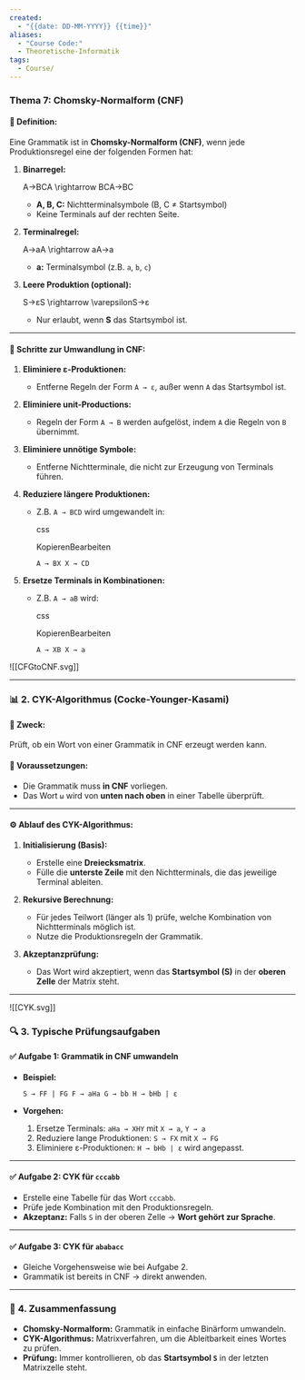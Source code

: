 ```yaml
---
created:
  - "{{date: DD-MM-YYYY}} {{time}}"
aliases:
  - "Course Code:"
  - Theoretische-Informatik
tags:
  - Course/
---
```

### **Thema 7: Chomsky-Normalform (CNF)**

#### 📌 **Definition:**

Eine Grammatik ist in **Chomsky-Normalform (CNF)**, wenn jede Produktionsregel eine der folgenden Formen hat:

1. **Binarregel:**
    
    A→BCA \rightarrow BCA→BC
    - **A, B, C:** Nichtterminalsymbole (B, C ≠ Startsymbol)
    - Keine Terminals auf der rechten Seite.
2. **Terminalregel:**
    
    A→aA \rightarrow aA→a
    - **a:** Terminalsymbol (z.B. `a`, `b`, `c`)
3. **Leere Produktion (optional):**
    
    S→εS \rightarrow \varepsilonS→ε
    - Nur erlaubt, wenn **S** das Startsymbol ist.

---

#### 📝 **Schritte zur Umwandlung in CNF:**

1. **Eliminiere ε-Produktionen:**
    
    - Entferne Regeln der Form `A → ε`, außer wenn `A` das Startsymbol ist.
2. **Eliminiere unit-Productions:**
    
    - Regeln der Form `A → B` werden aufgelöst, indem `A` die Regeln von `B` übernimmt.
3. **Eliminiere unnötige Symbole:**
    
    - Entferne Nichtterminale, die nicht zur Erzeugung von Terminals führen.
4. **Reduziere längere Produktionen:**
    
    - Z.B. `A → BCD` wird umgewandelt in:
        
        css
        
        KopierenBearbeiten
        
        `A → BX X → CD`
        
5. **Ersetze Terminals in Kombinationen:**
    
    - Z.B. `A → aB` wird:
        
        css
        
        KopierenBearbeiten
        
        `A → XB X → a`
        


![[CFGtoCNF.svg]]

---

### 📊 **2. CYK-Algorithmus (Cocke-Younger-Kasami)**

#### 📌 **Zweck:**

Prüft, ob ein Wort von einer Grammatik in CNF erzeugt werden kann.

#### 📝 **Voraussetzungen:**

- Die Grammatik muss **in CNF** vorliegen.
- Das Wort `ω` wird von **unten nach oben** in einer Tabelle überprüft.

---

#### ⚙️ **Ablauf des CYK-Algorithmus:**

1. **Initialisierung (Basis):**
    
    - Erstelle eine **Dreiecksmatrix**.
    - Fülle die **unterste Zeile** mit den Nichtterminals, die das jeweilige Terminal ableiten.
2. **Rekursive Berechnung:**
    
    - Für jedes Teilwort (länger als 1) prüfe, welche Kombination von Nichtterminals möglich ist.
    - Nutze die Produktionsregeln der Grammatik.
3. **Akzeptanzprüfung:**
    
    - Das Wort wird akzeptiert, wenn das **Startsymbol (S)** in der **oberen Zelle** der Matrix steht.

---

![[CYK.svg]]

### 🔍 **3. Typische Prüfungsaufgaben**

#### ✅ **Aufgabe 1: Grammatik in CNF umwandeln**

- **Beispiel:**

    `S → FF | FG F → aHa G → bb H → bHb | ε`
    
- **Vorgehen:**
    
    1. Ersetze Terminals: `aHa → XHY` mit `X → a`, `Y → a`
    2. Reduziere lange Produktionen: `S → FX` mit `X → FG`
    3. Eliminiere ε-Produktionen: `H → bHb | ε` wird angepasst.

---

#### ✅ **Aufgabe 2: CYK für `cccabb`**

- Erstelle eine Tabelle für das Wort `cccabb`.
- Prüfe jede Kombination mit den Produktionsregeln.
- **Akzeptanz:** Falls `S` in der oberen Zelle → **Wort gehört zur Sprache**.

---

#### ✅ **Aufgabe 3: CYK für `ababacc`**

- Gleiche Vorgehensweise wie bei Aufgabe 2.
- Grammatik ist bereits in CNF → direkt anwenden.

---

### 🎯 **4. Zusammenfassung**

- **Chomsky-Normalform:** Grammatik in einfache Binärform umwandeln.
- **CYK-Algorithmus:** Matrixverfahren, um die Ableitbarkeit eines Wortes zu prüfen.
- **Prüfung:** Immer kontrollieren, ob das **Startsymbol `S`** in der letzten Matrixzelle steht.